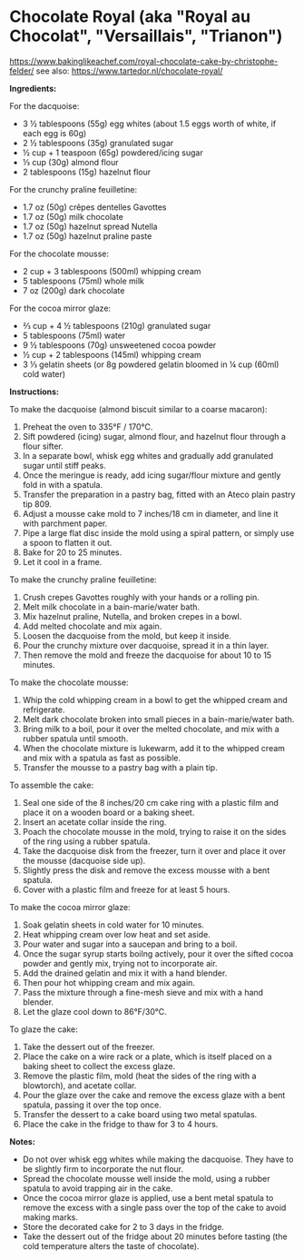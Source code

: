 # Chocolate Royal (aka "Royal au Chocolat", "Versaillais", "Trianon")

https://www.bakinglikeachef.com/royal-chocolate-cake-by-christophe-felder/
see also: https://www.tartedor.nl/chocolate-royal/

**Ingredients:**

For the dacquoise:

* 3 ½ tablespoons (55g) egg whites (about 1.5 eggs worth of white, if each egg is 60g)
* 2 ½ tablespoons (35g) granulated sugar
* ½ cup + 1 teaspoon (65g) powdered/icing sugar
* ⅓ cup (30g) almond flour
* 2 tablespoons (15g) hazelnut flour

For the crunchy praline feuilletine:

* 1.7 oz (50g) crêpes dentelles Gavottes
* 1.7 oz (50g) milk chocolate
* 1.7 oz (50g) hazelnut spread Nutella
* 1.7 oz (50g) hazelnut praline paste

For the chocolate mousse:

* 2 cup + 3 tablespoons (500ml) whipping cream
* 5 tablespoons (75ml) whole milk
* 7 oz (200g) dark chocolate

For the cocoa mirror glaze:

* ⅔ cup + 4 ½ tablespoons (210g) granulated sugar
* 5 tablespoons (75ml) water
* 9 ½ tablespoons (70g) unsweetened cocoa powder
* ½ cup + 2 tablespoons (145ml) whipping cream
* 3 ⅓ gelatin sheets (or 8g powdered gelatin bloomed in ¼ cup (60ml) cold water)

**Instructions:**

To make the dacquoise (almond biscuit similar to a coarse macaron):

1. Preheat the oven to 335°F / 170°C.
2. Sift powdered (icing) sugar, almond flour, and hazelnut flour through a flour sifter.
3. In a separate bowl, whisk egg whites and gradually add granulated sugar until stiff peaks.
4. Once the meringue is ready, add icing sugar/flour mixture and gently fold in with a spatula.
5. Transfer the preparation in a pastry bag, fitted with an Ateco plain pastry tip 809.
6. Adjust a mousse cake mold to 7 inches/18 cm in diameter, and line it with parchment paper.
7. Pipe a large flat disc inside the mold using a spiral pattern, or simply use a spoon to flatten it out.
8. Bake for 20 to 25 minutes.
9. Let it cool in a frame.

To make the crunchy praline feuilletine:

1. Crush crepes Gavottes roughly with your hands or a rolling pin.
2. Melt milk chocolate in a bain-marie/water bath.
3. Mix hazelnut praline, Nutella, and broken crepes in a bowl.
4. Add melted chocolate and mix again.
5. Loosen the dacquoise from the mold, but keep it inside.
6. Pour the crunchy mixture over dacquoise, spread it in a thin layer.
7. Then remove the mold and freeze the dacquoise for about 10 to 15 minutes.

To make the chocolate mousse:

1. Whip the cold whipping cream in a bowl to get the whipped cream and refrigerate.
2. Melt dark chocolate broken into small pieces in a bain-marie/water bath.
3. Bring milk to a boil, pour it over the melted chocolate, and mix with a rubber spatula until smooth.
4. When the chocolate mixture is lukewarm, add it to the whipped cream and mix with a spatula as fast as possible.
5. Transfer the mousse to a pastry bag with a plain tip.

To assemble the cake:

1. Seal one side of the 8 inches/20 cm cake ring with a plastic film and place it on a wooden board or a baking sheet.
2. Insert an acetate collar inside the ring.
3. Poach the chocolate mousse in the mold, trying to raise it on the sides of the ring using a rubber spatula.
4. Take the dacquoise disk from the freezer, turn it over and place it over the mousse (dacquoise side up).
5. Slightly press the disk and remove the excess mousse with a bent spatula.
6. Cover with a plastic film and freeze for at least 5 hours.

To make the cocoa mirror glaze:

1. Soak gelatin sheets in cold water for 10 minutes.
2. Heat whipping cream over low heat and set aside.
3. Pour water and sugar into a saucepan and bring to a boil.
4. Once the sugar syrup starts boilng actively, pour it over the sifted cocoa powder and gently mix, trying not to
   incorporate air.
5. Add the drained gelatin and mix it with a hand blender.
6. Then pour hot whipping cream and mix again.
7. Pass the mixture through a fine-mesh sieve and mix with a hand blender.
8. Let the glaze cool down to 86°F/30°C.

To glaze the cake:

1. Take the dessert out of the freezer.
2. Place the cake on a wire rack or a plate, which is itself placed on a baking sheet to collect the excess glaze.
3. Remove the plastic film, mold (heat the sides of the ring with a blowtorch), and acetate collar.
4. Pour the glaze over the cake and remove the excess glaze with a bent spatula, passing it over the top once.
5. Transfer the dessert to a cake board using two metal spatulas.
6. Place the cake in the fridge to thaw for 3 to 4 hours.

**Notes:**

* Do not over whisk egg whites while making the dacquoise. They have to be slightly firm to incorporate the nut flour.
* Spread the chocolate mousse well inside the mold, using a rubber spatula to avoid trapping air in the cake.
* Once the cocoa mirror glaze is applied, use a bent metal spatula to remove the excess with a single pass over the top
  of the cake to avoid making marks.
* Store the decorated cake for 2 to 3 days in the fridge.
* Take the dessert out of the fridge about 20 minutes before tasting (the cold temperature alters the taste of
  chocolate).